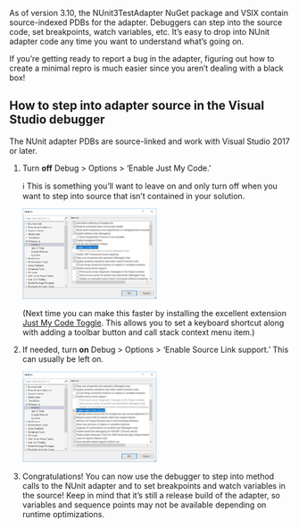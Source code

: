 As of version 3.10, the NUnit3TestAdapter NuGet package and VSIX contain source-indexed PDBs for the adapter. Debuggers can step into the source code, set breakpoints, watch variables, etc. It’s easy to drop into NUnit adapter code any time you want to understand what’s going on.

If you’re getting ready to report a bug in the adapter, figuring out how to create a minimal repro is much easier since you aren’t dealing with a black box!

## How to step into adapter source in the Visual Studio debugger

The NUnit adapter PDBs are source-linked and work with Visual Studio 2017 or later.

 1. Turn **off** Debug > Options > ‘Enable Just My Code.’

    ℹ️ This is something you’ll want to leave on and only turn off when you want to step into source that isn’t contained in your solution.

    <img src="images/disable-just-my-code.png" width="50%" />

    (Next time you can make this faster by installing the excellent extension
    [Just My Code Toggle](https://marketplace.visualstudio.com/items?itemName=SamHarwell.JustMyCodeToggle).
    This allows you to set a keyboard shortcut along with adding a toolbar button and call stack context menu item.)

 2. If needed, turn **on** Debug > Options > ‘Enable Source Link support.’ This can usually be left on.

    <img src="images/enable-source-link-support.png" width="50%" />

 3. Congratulations! You can now use the debugger to step into method calls to the NUnit adapter and to set breakpoints and watch variables in the source! Keep in mind that it’s still a release build of the adapter, so variables and sequence points may not be available depending on runtime optimizations.
